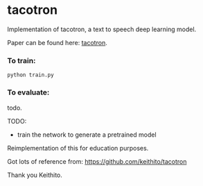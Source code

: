 # tacotron

Implementation of tacotron, a text to speech deep learning model. 

Paper can be found here: [tacotron](https://arxiv.org/abs/1703.10135).

### To train:

```
python train.py
```


### To evaluate:
todo.

TODO:
- train the network to generate a pretrained model

Reimplementation of this for education purposes.

Got lots of reference from: https://github.com/keithito/tacotron

Thank you Keithito.
